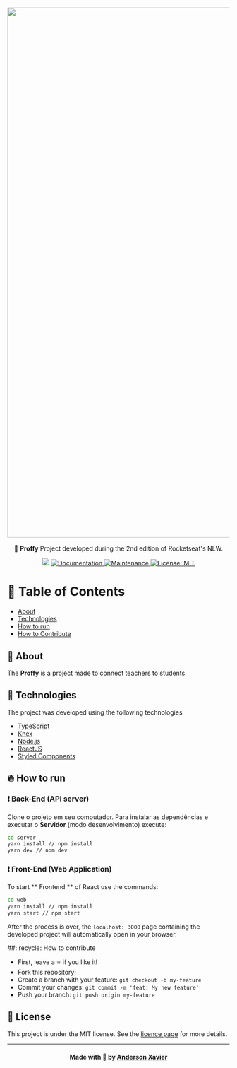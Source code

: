<h3 align="center">
    <img alt="Logo" title="#logo" width="1200px" src="./github_assets/banner.png">
    <br>
</h3>
<p align="center"> 🚀 <strong>Proffy</strong> Project developed during the 2nd edition of Rocketseat's NLW.
 </p>

<p align="center">
   <img src="https://img.shields.io/badge/version-1.0.0-blue.svg?cacheSeconds=2592000" />
  <a href="https://github.com/andersonlx/nextlevelweek-proffy#readme">
    <img alt="Documentation" src="https://img.shields.io/badge/documentation-yes-brightgreen.svg" target="_blank" />
  </a>
  <a href="https://github.com/andersonlx/nextlevelweek-proffy/graphs/commit-activity">
    <img alt="Maintenance" src="https://img.shields.io/badge/Maintained%3F-yes-green.svg" target="_blank" />
  </a>
  <a href="https://github.com/andersonlx/nextlevelweek-proffy/blob/master/LICENSE">
    <img alt="License: MIT" src="https://img.shields.io/badge/License-MIT-yellow.svg" target="_blank" />
  </a>
</p>

# :pushpin: Table of Contents

- [About](#sobre)
- [Technologies](#tecnologias-utilizadas)
- [How to run](#como-usar)
- [How to Contribute](#como-contribuir)

<a id="sobre"></a>

## :bookmark: About

The <strong>Proffy</strong> is a project made to connect teachers to students.

## :rocket: Technologies

The project was developed using the following technologies

- [TypeScript](https://www.typescriptlang.org/)
- [Knex](http://knexjs.org/)
- [Node.js](https://nodejs.org/en/)
- [ReactJS](https://reactjs.org/)
- [Styled Components](https://styled-components.com/)

## :fire: How to run

### :exclamation: Back-End (API server)
Clone o projeto em seu computador. Para instalar as dependências e executar o **Servidor** (modo desenvolvimento) execute:
```bash
cd server
yarn install // npm install
yarn dev // npm dev
```

### :exclamation: Front-End (Web Application)
To start ** Frontend ** of React use the commands:
```bash
cd web
yarn install // npm install
yarn start // npm start
```
After the process is over, the `localhost: 3000` page containing the developed project will automatically open in your browser.

##: recycle: How to contribute
- First, leave a ⭐ if you like it!
- Fork this repository;
- Create a branch with your feature: `git checkout -b my-feature`
- Commit your changes: `git commit -m 'feat: My new feature'`
- Push your branch: `git push origin my-feature`

## :memo: License

This project is under the MIT license. See the [licence page](https://opensource.org/licenses/MIT) for more details.

---

<h4 align="center">
    Made with 💜 by <a href="https://www.linkedin.com/in/andersonxavier" target="_blank">Anderson Xavier</a>
</h4>
